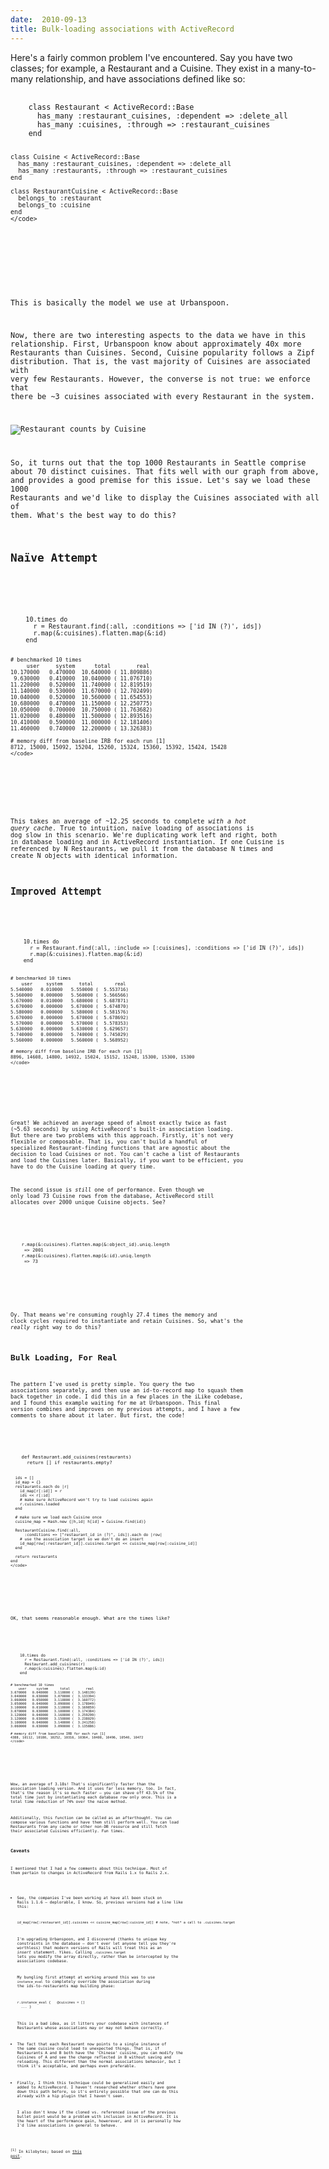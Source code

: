 ```yaml
---
date:  2010-09-13
title: Bulk-loading associations with ActiveRecord
---
```

Here's a fairly common problem I've encountered. Say you have two
classes; for example, a Restaurant and a Cuisine. They exist in a
many-to-many relationship, and have associations defined like so:

<noscript>
  <pre>
    <code>
    class Restaurant < ActiveRecord::Base
      has_many :restaurant_cuisines, :dependent => :delete_all
      has_many :cuisines, :through => :restaurant_cuisines
    end
    
    class Cuisine < ActiveRecord::Base
      has_many :restaurant_cuisines, :dependent => :delete_all
      has_many :restaurants, :through => :restaurant_cuisines
    end
    
    class RestaurantCuisine < ActiveRecord::Base
      belongs_to :restaurant
      belongs_to :cuisine  
    end
    </code>
  </pre>
</noscript>
<script src="http://gist.github.com/578503.js" type="text/javascript"></script>    

This is basically the model we use at Urbanspoon. 

Now, there are two interesting aspects to the data we have in this
relationship. First, Urbanspoon know about approximately 40x more 
Restaurants than Cuisines. Second, Cuisine popularity follows
a Zipf distribution. That is, the vast majority of Cuisines are
associated with very few Restaurants. However, the converse is not
true: we enforce that there be ~3 cuisines associated with every
Restaurant in the system.

![Restaurant counts by Cuisine](http://threebrothers.org/brendan/blog/bulk-loading-associations-with-active-record/zipf-cuisines.png)

So, it turns out that the top 1000 Restaurants in Seattle comprise
about 70 distinct cuisines. That fits well with our graph from above,
and provides a good premise for this issue. Let's say we load these
1000 Restaurants and we'd like to display the Cuisines associated with
all of them. What's the best way to do this?

## Na&iuml;ve Attempt

<noscript>
  <pre>
    <code>
    10.times do
      r = Restaurant.find(:all, :conditions => ['id IN (?)', ids])
      r.map(&:cuisines).flatten.map(&:id)
    end
    
    # benchmarked 10 times
         user     system      total        real
    10.170000   0.470000  10.640000 ( 11.809886)
     9.630000   0.410000  10.040000 ( 11.076710)
    11.220000   0.520000  11.740000 ( 12.819519)
    11.140000   0.530000  11.670000 ( 12.702499)
    10.040000   0.520000  10.560000 ( 11.654553)
    10.680000   0.470000  11.150000 ( 12.250775)
    10.050000   0.700000  10.750000 ( 11.763682)
    11.020000   0.480000  11.500000 ( 12.893516)
    10.410000   0.590000  11.000000 ( 12.181406)
    11.460000   0.740000  12.200000 ( 13.326383)
    
    # memory diff from baseline IRB for each run [1]
    8712, 15000, 15092, 15204, 15260, 15324, 15360, 15392, 15424, 15428
    </code>
  </pre>
</noscript>
<script src="http://gist.github.com/578505.js" type="text/javascript"></script>

This takes an average of ~12.25 seconds to complete <em>with a hot query
cache</em>. True to intuition, na&iuml;ve loading of associations
is dog slow in this scenario. We're duplicating work left and right,
both in database loading and in ActiveRecord instantiation. If one
Cuisine is referenced by N Restaurants, we pull it from the database N
times and create N objects with identical information.

## Improved Attempt

<noscript>
  <pre>
    <code>
    10.times do
      r = Restaurant.find(:all, :include => [:cuisines], :conditions => ['id IN (?)', ids])
      r.map(&:cuisines).flatten.map(&:id)
    end

    # benchmarked 10 times
        user     system      total        real
    5.540000   0.010000   5.550000 (  5.553716)
    5.560000   0.000000   5.560000 (  5.566566)
    5.670000   0.010000   5.680000 (  5.687871)
    5.670000   0.000000   5.670000 (  5.674870)
    5.580000   0.000000   5.580000 (  5.581576)
    5.670000   0.000000   5.670000 (  5.678692)
    5.570000   0.000000   5.570000 (  5.578353)
    5.630000   0.000000   5.630000 (  5.629657)
    5.740000   0.000000   5.740000 (  5.745029)
    5.560000   0.000000   5.560000 (  5.568952)
    
    # memory diff from baseline IRB for each run [1]
    8896, 14608, 14800, 14932, 15024, 15152, 15248, 15300, 15300, 15300
    </code>
  </pre>
</noscript>
<script src="http://gist.github.com/578508.js" type="text/javascript"></script>

Great! We achieved an average speed of almost exactly twice as fast
(~5.63 seconds) by using ActiveRecord's built-in association
loading. But there are two problems with this approach. Firstly, it's
not very flexible or composable. That is, you can't build a handful
of specialized Restaurant-finding functions that are agnostic about
the decision to load Cuisines or not. You can't cache a list of
Restaurants and load the Cuisines later. Basically, if you want to be
efficient, you have to do the Cuisine loading at query time.

The second issue is *still* one of performance. Even though we only
load 73 Cuisine rows from the database, ActiveRecord still allocates
over 2000 unique Cuisine objects. See?

<noscript>
  <pre>
    <code>
    r.map(&:cuisines).flatten.map(&:object_id).uniq.length
     => 2001
    r.map(&:cuisines).flatten.map(&:id).uniq.length
     => 73
    </code>
  </pre>
</noscript>
<script src="http://gist.github.com/578511.js" type="text/javascript"></script>

Oy. That means we're consuming roughly 27.4 times the memory and clock
cycles required to instantiate and retain Cuisines. So, what's the
*really* right way to do this?

## Bulk Loading, For Real

The pattern I've used is pretty simple. You query the two associations
separately, and then use an id-to-record map to squash them back
together in code. I did this in a few places in the iLike codebase,
and I found this example waiting for me at Urbanspoon. This final
version combines and improves on my previous attempts, and I have a
few comments to share about it later. But first, the code!

<noscript>
  <pre>
    <code>
    def Restaurant.add_cuisines(restaurants)
      return [] if restaurants.empty?
      
      ids = []
      id_map = {}
      restaurants.each do |r|
        id_map[r[:id]] = r
        ids << r[:id]
        # make sure ActiveRecord won't try to load cuisines again
        r.cuisines.loaded
      end

      # make sure we load each Cuisine once
      cuisine_map = Hash.new {|h,id| h[id] = Cuisine.find(id)}

      RestaurantCuisine.find(:all,
          :conditions => ["restaurant_id in (?)", ids]).each do |row|
        # use the association target so we don't do an insert
        id_map[row[:restaurant_id]].cuisines.target << cuisine_map[row[:cuisine_id]]
      end

      return restaurants
    end
    </code>
  </pre>
</noscript>
<script src="http://gist.github.com/578513.js" type="text/javascript"></script>  

OK, that seems reasonable enough. What are the times like?

<noscript>
  <pre>
    <code>
    10.times do
      r = Restaurant.find(:all, :conditions => ['id IN (?)', ids])
      Restaurant.add_cuisines(r)
      r.map(&:cuisines).flatten.map(&:id)
    end
    
    # benchmarked 10 times
        user     system      total        real
    3.070000   0.040000   3.110000 (  3.148139)
    3.040000   0.030000   3.070000 (  3.133394)
    3.060000   0.050000   3.110000 (  3.160772)
    3.050000   0.040000   3.090000 (  3.178049)
    3.100000   0.010000   3.110000 (  3.169859)
    3.070000   0.030000   3.100000 (  3.174384)
    3.120000   0.040000   3.160000 (  3.259299)
    3.120000   0.030000   3.150000 (  3.238029)
    3.100000   0.040000   3.140000 (  3.241258)
    3.060000   0.030000   3.090000 (  3.135886)
    
    # memory diff from baseline IRB for each run [1]
    4388, 10112, 10180, 10252, 10316, 10364, 10408, 10496, 10540, 10472
    </code>
  </pre>
</noscript>
<script src="http://gist.github.com/578514.js" type="text/javascript"></script>  
    
Wow, an average of 3.18s! That's significantly faster than the
association loading version. And it uses far less memory, too. In
fact, that's the reason it's so much faster &ndash; you can shave off
43.5% of the total time just by instantiating each database row only
once. This is a total time reduction of 74% over the na&iuml;ve
method.

Additionally, this function can be called as an afterthought. You
can compose various functions and have them still perform well.
You can load Restaurants from any cache or other non-DB resource
and still fetch their associated Cuisines efficiently. Fun times.

### Caveats

I mentioned that I had a few comments about this technique. Most of
them pertain to changes in ActiveRecord from Rails 1.x to Rails
2.x.

* See, the companies I've been working at have all been stuck on
  Rails 1.1.6 &ndash; deplorable, I know. So, previous versions had a
  line like this:
  
    `id_map[row[:restaurant_id]].cuisines << cuisine_map[row[:cuisine_id]] # note, *not* a call to .cuisines.target`

  I'm upgrading Urbanspoon, and I discovered (thanks to unique key
  constraints in the database &ndash; don't ever let anyone tell you
  they're worthless) that modern versions of Rails will treat this
  as an *insert* statement. Yikes. Calling `.cuisines.target` lets you
  modify the array directly, rather than be intercepted by the
  associations codebase.

  My bungling first attempt at working around this was to use
  `instance_eval` to completely override the association during the
  ids-to-restaurants map building phase:

    `r.instance_eval {`
    `  @cuisines = []`
    `  ...`
    `}`

  This is a bad idea, as it litters your codebase with instances of
  Restaurants whose associations may or may not behave correctly.

* The fact that each Restaurant now points to a single instance
  of the same cuisine could lead to unexpected things. That is, if
  Restaurants A and B both have the 'Chinese' cuisine, you can modify
  the Cuisines of A and see the change reflected in B without saving
  and reloading. This different than the normal associations behavior,
  but I think it's acceptable, and perhaps even preferable.

* Finally, I think this technique could be generalized easily and
  added to ActiveRecord. I haven't researched whether others have
  gone down this path before, so it's entirely possible that one
  can do this already with a hip plugin that I haven't seen.
  
  I also don't know if the cloned vs. referenced issue of the
  previous bullet point would be a problem with inclusion in
  ActiveRecord. It is the heart of the performance gain, howerever,
  and it is personally how I'd like associations in general to 
  behave.
    
<sup>\[1\]</sup> In kilobytes; based on [this post](http://laurelfan.com/2008/1/15/ruby-memory-usage).

